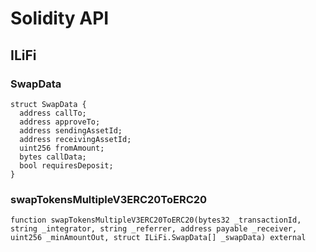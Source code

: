 # Solidity API

## ILiFi

### SwapData

```solidity
struct SwapData {
  address callTo;
  address approveTo;
  address sendingAssetId;
  address receivingAssetId;
  uint256 fromAmount;
  bytes callData;
  bool requiresDeposit;
}
```

### swapTokensMultipleV3ERC20ToERC20

```solidity
function swapTokensMultipleV3ERC20ToERC20(bytes32 _transactionId, string _integrator, string _referrer, address payable _receiver, uint256 _minAmountOut, struct ILiFi.SwapData[] _swapData) external
```
